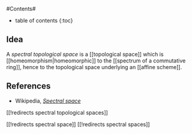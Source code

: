 
#Contents#
* table of contents
{:toc}

## Idea

A _spectral topological space_ is a [[topological space]] which is [[homeomorphism|homeomorphic]] to the [[spectrum of a commutative ring]], hence to the topological space underlying an [[affine scheme]].

## References

* Wikipedia, _[Spectral space](http://en.wikipedia.org/wiki/Spectral_space)_



[[!redirects spectral topological spaces]]

[[!redirects spectral space]]
[[!redirects spectral spaces]]